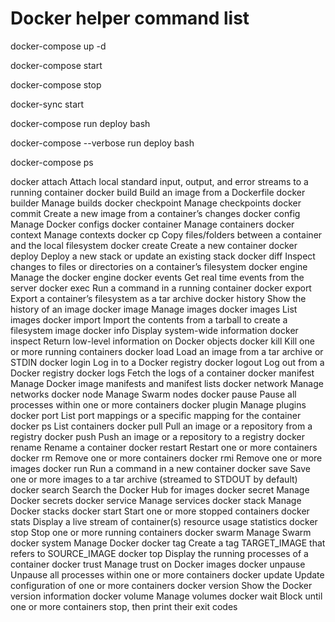 # Docker helper command list

docker-compose up -d

docker-compose start

docker-compose stop

docker-sync start

docker-compose run deploy bash

docker-compose --verbose run deploy bash

docker-compose ps



docker attach 	Attach local standard input, output, and error streams to a running container
docker build 	Build an image from a Dockerfile
docker builder 	Manage builds
docker checkpoint 	Manage checkpoints
docker commit 	Create a new image from a container’s changes
docker config 	Manage Docker configs
docker container 	Manage containers
docker context 	Manage contexts
docker cp 	Copy files/folders between a container and the local filesystem
docker create 	Create a new container
docker deploy 	Deploy a new stack or update an existing stack
docker diff 	Inspect changes to files or directories on a container’s filesystem
docker engine 	Manage the docker engine
docker events 	Get real time events from the server
docker exec 	Run a command in a running container
docker export 	Export a container’s filesystem as a tar archive
docker history 	Show the history of an image
docker image 	Manage images
docker images 	List images
docker import 	Import the contents from a tarball to create a filesystem image
docker info 	Display system-wide information
docker inspect 	Return low-level information on Docker objects
docker kill 	Kill one or more running containers
docker load 	Load an image from a tar archive or STDIN
docker login 	Log in to a Docker registry
docker logout 	Log out from a Docker registry
docker logs 	Fetch the logs of a container
docker manifest 	Manage Docker image manifests and manifest lists
docker network 	Manage networks
docker node 	Manage Swarm nodes
docker pause 	Pause all processes within one or more containers
docker plugin 	Manage plugins
docker port 	List port mappings or a specific mapping for the container
docker ps 	List containers
docker pull 	Pull an image or a repository from a registry
docker push 	Push an image or a repository to a registry
docker rename 	Rename a container
docker restart 	Restart one or more containers
docker rm 	Remove one or more containers
docker rmi 	Remove one or more images
docker run 	Run a command in a new container
docker save 	Save one or more images to a tar archive (streamed to STDOUT by default)
docker search 	Search the Docker Hub for images
docker secret 	Manage Docker secrets
docker service 	Manage services
docker stack 	Manage Docker stacks
docker start 	Start one or more stopped containers
docker stats 	Display a live stream of container(s) resource usage statistics
docker stop 	Stop one or more running containers
docker swarm 	Manage Swarm
docker system 	Manage Docker
docker tag 	Create a tag TARGET_IMAGE that refers to SOURCE_IMAGE
docker top 	Display the running processes of a container
docker trust 	Manage trust on Docker images
docker unpause 	Unpause all processes within one or more containers
docker update 	Update configuration of one or more containers
docker version 	Show the Docker version information
docker volume 	Manage volumes
docker wait 	Block until one or more containers stop, then print their exit codes